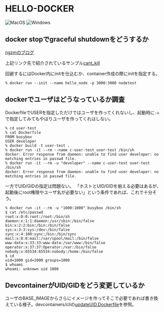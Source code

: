 # HELLO-DOCKER #

![MacOS](https://img.shields.io/badge/sonoma_14.0-support-success.svg?style=for-the-badge&logo=macOS)
![Windows](https://img.shields.io/badge/windows-nosupport-critical.svg?style=for-the-badge&logo=windows)

## docker stopでgraceful shutdownをどうするか

[ngzmのブログ](https://ngzm.hateblo.jp/entry/2017/08/22/185224)

上記リンク先で紹介されているサンプル[cant_kill](cant_kill)

回避するにはDocker内にinitを仕込むか、container作成の際にinitを指定する。

```console
% docker run --init --name hello_node -p 3000:3000 nodetest
```

## dockerでユーザはどうなっているか調査

DockerfileでUSERを指定しただけではユーザを作ってくれないし、起動時に`-u`で指定してみてもやはりユーザを作ってくれはしない。

```console
% cd user-test
% cat Dockerfile
FROM busybox
USER developer
% docker build -t user-test .
% docker run -it --rm --name c-user-test user-test /bin/sh
docker: Error response from daemon: unable to find user developer: no matching entries in passwd file.
% docker run -it --rm -u "developer" --name c-user-test user-test /bin/sh
docker: Error response from daemon: unable to find user developer: no matching entries in passwd file.
```

一方でUID/GIDの指定は問題ない。
「ホストとUID/GIDを揃える必要はあるが、起動後にroot権限やユーザ名が必要ない」という条件であれば、これで十分そう。

```console
% docker run -it --rm -u "1000:1000" busybox /bin/sh
$ cat /etc/passwd
root:x:0:0:root:/root:/bin/sh
daemon:x:1:1:daemon:/usr/sbin:/bin/false
bin:x:2:2:bin:/bin:/bin/false
sys:x:3:3:sys:/dev:/bin/false
sync:x:4:100:sync:/bin:/bin/sync
mail:x:8:8:mail:/var/spool/mail:/bin/false
www-data:x:33:33:www-data:/var/www:/bin/false
operator:x:37:37:Operator:/var:/bin/false
nobody:x:65534:65534:nobody:/home:/bin/false
$ id
uid=1000 gid=1000 groups=1000
$ whoami
whoami: unknown uid 1000
```

## DevcontainerがUID/GIDをどう変更しているか

ユーザのBASE_IMAGEからさらにイメージを作ってそこで必要であれば書き換えている様子。devcontainers/cliの[updateUID.Dockerfile](https://github.com/devcontainers/cli/blob/d2c1bc89c39f79b8a8da437964976965f3400e81/scripts/updateUID.Dockerfile)を参照。

